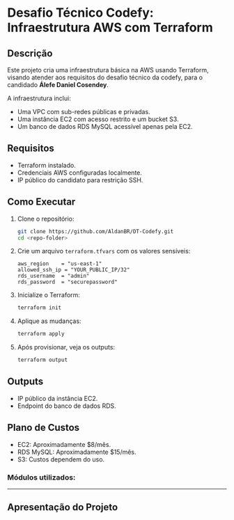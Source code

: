 # Desafio Técnico Codefy: Infraestrutura AWS com Terraform

## Descrição
Este projeto cria uma infraestrutura básica na AWS usando Terraform, visando atender aos requisitos do desafio técnico da codefy, para o candidado **Álefe Daniel Cosendey**. 

A infraestrutura inclui:
- Uma VPC com sub-redes públicas e privadas.
- Uma instância EC2 com acesso restrito e um bucket S3.
- Um banco de dados RDS MySQL acessível apenas pela EC2.

## Requisitos
- Terraform instalado.
- Credenciais AWS configuradas localmente.
- IP público do candidato para restrição SSH.

## Como Executar
1. Clone o repositório:
   ```bash
   git clone https://github.com/AldanBR/DT-Codefy.git
   cd <repo-folder>
   ```
2. Crie um arquivo `terraform.tfvars` com os valores sensíveis:
   ```hcl
   aws_region    = "us-east-1"
   allowed_ssh_ip = "YOUR_PUBLIC_IP/32"
   rds_username  = "admin"
   rds_password  = "securepassword"
   ```
3. Inicialize o Terraform:
   ```bash
   terraform init
   ```
4. Aplique as mudanças:
   ```bash
   terraform apply
   ```
5. Após provisionar, veja os outputs:
   ```bash
   terraform output
   ```

## Outputs
- IP público da instância EC2.
- Endpoint do banco de dados RDS.

## Plano de Custos
- EC2: Aproximadamente $8/mês.
- RDS MySQL: Aproximadamente $15/mês.
- S3: Custos dependem do uso.

### Módulos utilizados:

---

## Apresentação do Projeto



